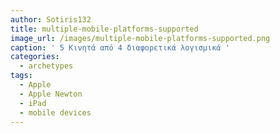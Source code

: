 ```yaml
---
author: Sotiris132
title: multiple-mobile-platforms-supported
image_url: /images/multiple-mobile-platforms-supported.png
caption: ' 5 Κινητά από 4 διαφορετικά λογισμικά '
categories:
  - archetypes
tags:
  - Apple
  - Apple Newton
  - iPad
  - mobile devices
---
```

